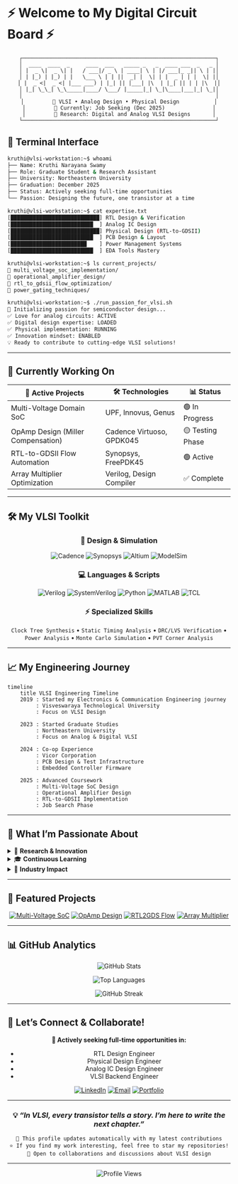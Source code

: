 # ⚡ Welcome to My Digital Circuit Board ⚡

<div align="center">

```
┌─────────────────────────────────────────────────────────────┐
│  ____  ____  _     ____  ___   _____ _   _  ____ ___  _   _ │
│ |  _ \|  _ \| |   / ___|/ _ \ | ____| \ | |/ ___|_ _|| \ | |│
│ | |_) | |_) | |   \___ \ | | ||  _| |  \| | |  _ | | |  \| |│
│ |  _ <|  _ <| |___ ___) | |_| || |___| |\  | |_| || | | |\  |│
│ |_| \_\_| \_\_____|____/ \___/ |_____|_| \_|\____|___|_| \_|│
│                                                             │
│         🎯 VLSI • Analog Design • Physical Design           │
│         📍 Currently: Job Seeking (Dec 2025)               │
│         🔬 Research: Digital and Analog VLSI Designs       │
└─────────────────────────────────────────────────────────────┘
```

</div>

## 🔌 Terminal Interface

```bash
kruthi@vlsi-workstation:~$ whoami
├── Name: Kruthi Narayana Swamy
├── Role: Graduate Student & Research Assistant
├── University: Northeastern University
├── Graduation: December 2025
├── Status: Actively seeking full-time opportunities
└── Passion: Designing the future, one transistor at a time

kruthi@vlsi-workstation:~$ cat expertise.txt
[████████████████████████████] RTL Design & Verification
[██████████████████████████  ] Analog IC Design  
[████████████████████████████] Physical Design (RTL-to-GDSII)
[██████████████████████████  ] PCB Design & Layout
[████████████████████████    ] Power Management Systems
[██████████████████████████  ] EDA Tools Mastery

kruthi@vlsi-workstation:~$ ls current_projects/
📁 multi_voltage_soc_implementation/
📁 operational_amplifier_design/
📁 rtl_to_gdsii_flow_optimization/
📁 power_gating_techniques/

kruthi@vlsi-workstation:~$ ./run_passion_for_vlsi.sh
🚀 Initializing passion for semiconductor design...
✅ Love for analog circuits: ACTIVE
✅ Digital design expertise: LOADED  
✅ Physical implementation: RUNNING
✅ Innovation mindset: ENABLED
💡 Ready to contribute to cutting-edge VLSI solutions!
```

-----

## 🎯 Currently Working On

<div align="center">

|🔧 **Active Projects**             |🛠️ **Technologies**       |📊 **Status**   |
|----------------------------------|-------------------------|---------------|
|Multi-Voltage Domain SoC          |UPF, Innovus, Genus      |🟢 In Progress  |
|OpAmp Design (Miller Compensation)|Cadence Virtuoso, GPDK045|🟡 Testing Phase|
|RTL-to-GDSII Flow Automation      |Synopsys, FreePDK45      |🟢 Active       |
|Array Multiplier Optimization     |Verilog, Design Compiler |✅ Complete     |

</div>

-----

## 🛠️ My VLSI Toolkit

<div align="center">

### 🎨 **Design & Simulation**

![Cadence](https://img.shields.io/badge/Cadence_Virtuoso-FF6B35?style=for-the-badge&logo=cadence&logoColor=white)
![Synopsys](https://img.shields.io/badge/Synopsys-1976D2?style=for-the-badge&logo=synopsys&logoColor=white)
![Altium](https://img.shields.io/badge/Altium_Designer-A5915F?style=for-the-badge&logo=altium-designer&logoColor=white)
![ModelSim](https://img.shields.io/badge/ModelSim-0066CC?style=for-the-badge&logoColor=white)

### 💻 **Languages & Scripts**

![Verilog](https://img.shields.io/badge/Verilog-FF6B6B?style=for-the-badge&logo=v&logoColor=white)
![SystemVerilog](https://img.shields.io/badge/SystemVerilog-4ECDC4?style=for-the-badge&logo=v&logoColor=white)
![Python](https://img.shields.io/badge/Python-3776AB?style=for-the-badge&logo=python&logoColor=white)
![MATLAB](https://img.shields.io/badge/MATLAB-0076A8?style=for-the-badge&logo=mathworks&logoColor=white)
![TCL](https://img.shields.io/badge/TCL-1f425f?style=for-the-badge&logoColor=white)

### ⚡ **Specialized Skills**

`Clock Tree Synthesis` • `Static Timing Analysis` • `DRC/LVS Verification` • `Power Analysis` • `Monte Carlo Simulation` • `PVT Corner Analysis`

</div>

-----

## 📈 My Engineering Journey

```mermaid
timeline
    title VLSI Engineering Timeline
    2019 : Started my Electronics & Communication Engineering journey
         : Visveswaraya Technological University
         : Focus on VLSI Design

    2023 : Started Graduate Studies
         : Northeastern University
         : Focus on Analog & Digital VLSI
    
    2024 : Co-op Experience
         : Vicor Corporation
         : PCB Design & Test Infrastructure
         : Embedded Controller Firmware
    
    2025 : Advanced Coursework
         : Multi-Voltage SoC Design
         : Operational Amplifier Design
         : RTL-to-GDSII Implementation
         : Job Search Phase
```

-----

## 🎯 What I’m Passionate About

<details>
<summary>🔬 <strong>Research & Innovation</strong></summary>
<br>

I’m deeply passionate about pushing the boundaries of semiconductor design. Currently exploring:

- **Multi-voltage domain architectures** for power-efficient SoCs
- **Advanced power gating techniques** with isolation cells and retention registers
- **Analog circuit optimization** through systematic design methodologies
- **Physical design challenges** in modern technology nodes

</details>

<details>
<summary>🎓 <strong>Continuous Learning</strong></summary>
<br>

Learning never stops in VLSI! I’m constantly expanding my knowledge in:

- Latest EDA tool features and methodologies
- Emerging semiconductor technologies and processes
- Industry best practices for design verification
- Advanced analog and mixed-signal design techniques

</details>

<details>
<summary>💼 <strong>Industry Impact</strong></summary>
<br>

I believe in creating technology that makes a difference. My focus areas include:

- **Energy-efficient designs** for sustainable electronics
- **Robust circuits** that meet strict PVT specifications
- **Automated design flows** that improve productivity
- **Innovative solutions** to complex engineering challenges

</details>

-----

## 🚀 Featured Projects

<div align="center">

[![Multi-Voltage SoC](https://img.shields.io/badge/🔋_Multi--Voltage_SoC-Power_Management-blue?style=for-the-badge)](https://github.com/kruthi2316/Multi-Voltage-Domain-SoC-Implementation-with-Advanced-Power-Optimization)
[![OpAmp Design](https://img.shields.io/badge/📡_OpAmp_Design-Analog_Circuits-green?style=for-the-badge)](https://github.com/kruthi2316/Design-and-Implementation-of-a-Low-Power-Two-Stage-CMOS-Op-amp-with-Miller-Compensation)
[![RTL2GDS Flow](https://img.shields.io/badge/⚙️_RTL2GDS_Flow-Physical_Design-orange?style=for-the-badge)](https://github.com/kruthi2316/RTL-to-GDSII-Implementation-of-4-bit-Synchronous-Counter-in-45nm-CMOS-Technology)
[![Array Multiplier](https://img.shields.io/badge/🔢_Array_Multiplier-Digital_Design-purple?style=for-the-badge)](https://github.com/kruthi2316/A-Comparative-Analysis-of-8-bit-Multiplier-Designs-in-Cadence-Virtuoso)

</div>

-----

## 📊 GitHub Analytics

<div align="center">

![GitHub Stats](https://github-readme-stats.vercel.app/api?username=kruthi2316&show_icons=true&theme=tokyonight&hide_border=true&bg_color=0D1117)

![Top Languages](https://github-readme-stats.vercel.app/api/top-langs/?username=kruthi2316&layout=compact&theme=tokyonight&hide_border=true&bg_color=0D1117)

![GitHub Streak](https://github-readme-streak-stats.herokuapp.com/?user=kruthi2316&theme=tokyonight&hide_border=true&background=0D1117)

</div>

-----

## 🤝 Let’s Connect & Collaborate!

<div align="center">

**🎯 Actively seeking full-time opportunities in:**

- RTL Design Engineer
- Physical Design Engineer
- Analog IC Design Engineer
- VLSI Backend Engineer

[![LinkedIn](https://img.shields.io/badge/LinkedIn-Connect-0077B5?style=for-the-badge&logo=linkedin&logoColor=white)](https://www.linkedin.com/in/kruthi-narayana-swamy/)
[![Email](https://img.shields.io/badge/Email-Contact-D14836?style=for-the-badge&logo=gmail&logoColor=white)](mailto:kruthi2316@gmail.com)
[![Portfolio](https://img.shields.io/badge/Portfolio-View-FF5722?style=for-the-badge&logo=web&logoColor=white)](https://kruthi-narayana-swamy.vercel.app/)

-----

### 💡 *“In VLSI, every transistor tells a story. I’m here to write the next chapter.”*

```
🔄 This profile updates automatically with my latest contributions
⭐ If you find my work interesting, feel free to star my repositories!
🤝 Open to collaborations and discussions about VLSI design
```

</div>

-----

<div align="center">
  <img src="https://komarev.com/ghpvc/?username=kruthi2316&label=Profile%20Views&color=0e75b6&style=flat" alt="Profile Views" />
</div>

<!--
**kruthi2316/kruthi2316** is a ✨ _special_ ✨ repository because its `README.md` (this file) appears on your GitHub profile.

Here are some ideas to get you started:

- 🔭 I’m currently working on ...
- 🌱 I’m currently learning ...
- 👯 I’m looking to collaborate on ...
- 🤔 I’m looking for help with ...
- 💬 Ask me about ...
- 📫 How to reach me: ...
- 😄 Pronouns: ...
- ⚡ Fun fact: ...
-->
